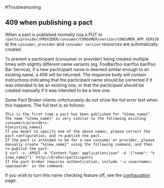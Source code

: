 #Troubleshooting

## 409 when publishing a pact

When a pact is published normally (via a PUT to `/pacts/provider/PROVIDER/consumer/CONSUMER/version/CONSUMER_APP_VERSION`) the `consumer`, `provider` and `consumer version` resources are automatically created.

To prevent a pacticipant (consumer or provider) being created multiple times with slightly different name variants (eg. FooBar/foo-bar/foo bar/Foo Bar Service), if a new pacticipant name is deemed similar enough to an existing name, a 409 will be returned. The response body will contain instructions indicating that the pacticipant name should be corrected if it was intended to be an existing one, or that the pacticipant should be created manually if it was intended to be a new one.

Some Pact Broker clients unfortunately do not show the full error text when this happens. The full text is as follows:
```
This is the first time a pact has been published for "%{new_name}".
The name "%{new_name}" is very similar to the following existing consumers/providers:
%{existing_names}
If you meant to specify one of the above names, please correct the pact configuration, and re-publish the pact.
If the pact is intended to be for a new consumer or provider, please manually create "%{new_name}" using the following command, and then re-publish the pact:
$ curl -v -XPOST -H "Content-Type: application/json" -d '{"name": "%{new_name}"}' http://broker/pacticipants
If the pact broker requires authentication, include '-u <username>:<password>' in the command.
```

If you wish to turn this name checking feature off, see the [configuration](../configuration/configuration.md#checking-for-potential-duplicate-pacticipant-names) page.